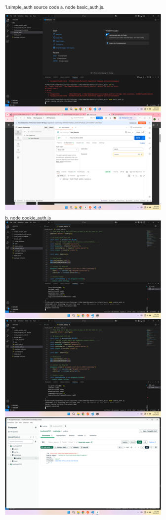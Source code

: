 1.simple_auth source code a. node basic_auth.js.

![alt text](image-2.png)
![alt text](image-1.png)

b. node cookie_auth.js
![alt text](image-4.png)
![alt text](image-5.png)
![alt text](image-6.png)
